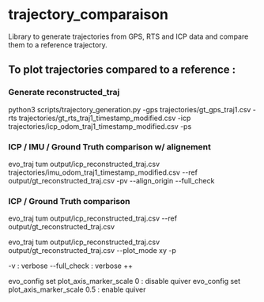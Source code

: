 # trajectory_comparaison

Library to generate trajectories from GPS, RTS and ICP data and compare them to a reference trajectory.

## To plot trajectories compared to a reference :

### Generate reconstructed_traj
python3 scripts/trajectory_generation.py -gps trajectories/gt_gps_traj1.csv -rts trajectories/gt_rts_traj1_timestamp_modified.csv -icp trajectories/icp_odom_traj1_timestamp_modified.csv -ps

### ICP / IMU / Ground Truth comparison w/ alignement
evo_traj tum output/icp_reconstructed_traj.csv trajectories/imu_odom_traj1_timestamp_modified.csv --ref output/gt_reconstructed_traj.csv -pv --align_origin --full_check


### ICP / Ground Truth comparison

evo_traj tum output/icp_reconstructed_traj.csv --ref output/gt_reconstructed_traj.csv 

evo_traj tum output/icp_reconstructed_traj.csv output/gt_reconstructed_traj.csv --plot_mode xy -p

-v : verbose
--full_check : verbose ++

evo_config set plot_axis_marker_scale 0 : disable quiver
evo_config set plot_axis_marker_scale 0.5 : enable quiver